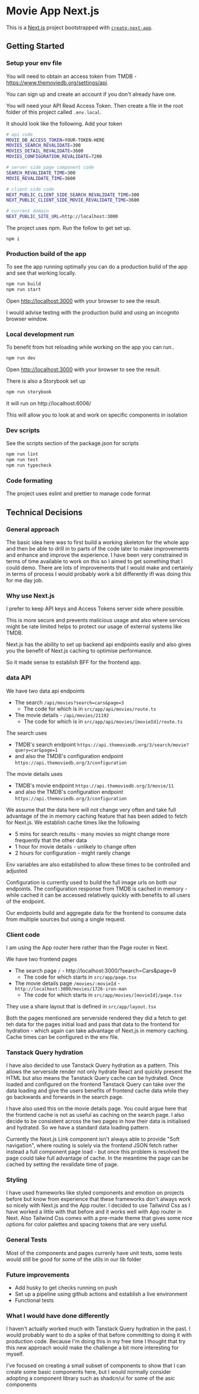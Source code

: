 # Movie App Next.js

This is a [Next.js](https://nextjs.org) project bootstrapped with [`create-next-app`](https://nextjs.org/docs/app/api-reference/cli/create-next-app).

## Getting Started

### Setup your env file

You will need to obtain an access token from TMDB - https://www.themoviedb.org/settings/api. 

You can sign up and create an account if you don't already have one.

You will need your API Read Access Token. Then create a file in the root folder of this project called `.env.local`. 

It should look like the following. Add your token

```bash
# api code
MOVIE_DB_ACCESS_TOKEN=YOUR-TOKEN-HERE
MOVIES_SEARCH_REVALIDATE=300
MOVIES_DETAIL_REVALIDATE=3600
MOVIES_CONFIGURATION_REVALIDATE=7200

# server side page component code
SEARCH_REVALIDATE_TIME=300
MOVIE_REVALIDATE_TIME=3600

# client side code
NEXT_PUBLIC_CLIENT_SIDE_SEARCH_REVALIDATE_TIME=300
NEXT_PUBLIC_CLIENT_SIDE_MOVIE_REVALIDATE_TIME=3600

# current domain
NEXT_PUBLIC_SITE_URL=http://localhost:3000
```

The project uses npm. Run the follow to get set up.

```
npm i
```

### Production build of the app

To see the app running optimally you can do a production build of the app and see that working locally.

```bash
npm run build
npm run start
```

Open [http://localhost:3000](http://localhost:3000) with your browser to see the result.

I would advise testing with the production build and using an incognito browser window.

### Local development run

To benefit from hot reloading while working on the app you can run..

```bash
npm run dev
```

Open [http://localhost:3000](http://localhost:3000) with your browser to see the result.

There is also a Storybook set up

```bash
npm run storybook
```

It will run on http://localhost:6006/

This will allow you to look at and work on specific components in isolation

### Dev scripts

See the scripts section of the package.json for scripts

```bash
npm run lint
npm run test
npm run typecheck
```
### Code formating
The project uses eslint and prettier to manage code format

## Technical Decisions

### General approach

The basic idea here was to first build a working skeleton for the whole app and then be able to drill in to
parts of the code later to make improvements and enhance and improve the experience. I have been very constrained
in terms of time available to work on this so I aimed to get something that I could demo. There are lots of improvements
that I would make and certainly in terms of process I would probably work a bit differently ifI was doing this for me day job.


### Why use Next.js

I prefer to keep API keys and Access Tokens server side where possible. 

This is more secure and prevents malicious usage and also where services might be rate limited helps to protect our usage of external systems like TMDB.

Next.js has the ability to set up backend api endpoints easily and also gives you the benefit of Next.js caching to optimise performance.

So it made sense to establish BFF for the frontend app.

### data API

We have two data api endpoints

 - The search `/api/movies?search=cars&page=3` 
   - The code for which is in `src/app/api/movies/route.ts`
 - The movie details - `/api/movies/21192`
   - The code for which is in `src/app/api/movies/[movieId]/route.ts`

The search uses 
- TMDB's search endpoint `https://api.themoviedb.org/3/search/movie?query=car&page=1`
- and also the TMDB's configuration endpoint `https://api.themoviedb.org/3/configuration`

The movie details uses 
- TMDB's movie endpoint `https://api.themoviedb.org/3/movie/11` 
- and also the TMDB's configuration endpoint `https://api.themoviedb.org/3/configuration`

We assume that the data here will not change very often and take full advantage of the in memory caching 
feature that has been added to fetch for Next.js. We establish cache times like the following
- 5 mins for search results - many movies so might change more frequently that the other data
- 1 hour for movie details - unlikely to change often
- 2 hours for configuration - might rarely change

Env variables are also established to allow these times to be controlled and adjusted

Configuration is currently used to build the full image urls on both our endpoints. 
The configuration response from TMDB is cached in memory - while cached it can be accessed relatively quickly with 
benefits to all users of the endpoint. 

Our endpoints build and aggregate data for the frontend to consume data from multiple sources but using a single request.

### Client code

I am using the App router here rather than the Page router in Next.

We have two frontend pages  

- The search page `/` - http://localhost:3000/?search=Cars&page=9
    - The code for which starts in `src/app/page.tsx`
- The movie details page `/movies/:movieId` - `http://localhost:3000/movies/1726-iron-man`
    - The code for which starts in `src/app/movies/[movieId]/page.tsx`

They use a share layout that is defined in `src/app/layout.tsx`

Both the pages mentioned are serverside rendered they did a fetch to get teh data for the pages initial load
and pass that data to the frontend for hydration - which again can take advantage of Next.js in memory caching. 
Cache times can be configured in the env file.

### Tanstack Query hydration

I have also decided to use Tanstack Query hydration as a pattern.
This allows the serverside render not only hydrate React and quickly present the HTML but also means the 
Tanstack Query cache can be hydrated. Once loaded and configured on the frontend Tanstack Query can take 
over the data loading and give the users benefits of frontend cache data while they go backwards 
and forwards in the search page. 

I have also used this on the movie details page. You could argue here that the frontend cache is not as useful 
as caching on the search page. I also decide to be consistent across the two pages in how their data is initialised and hydrated.
So we have a standard data loading pattern. 

Currently the Next.js Link component isn't always able to provide "Soft navigation", 
where routing is solely via the frontend JSON fetch rather instead a full component page load - but once this problem is resolved the page could take full
advantage of cache. In the meantime the page can be cached by setting the revalidate time of page.


### Styling

I have used frameworks like styled components and emotion on projects before but know from experience that these
frameworks don't always work so nicely with Next.js and the App router. I decided to use Tailwind Css as I have worked a little
with that before and it works well with App router in Next. Also Tailwind Css comes with a pre-made theme that gives some nice options for color palettes
and spacing tokens that are very useful.

### General Tests

Most of the components and pages currenly have unit tests, some tests would still be good for some of the utils in our lib folder

### Future improvements

- Add husky to get checks running on push
- Set up a pipeline using github actions and establish a live environment
- Functional tests

### What I would have done differently 

I haven't actually worked much with Tanstack Query hydration in the past. I would probably 
want to do a spike of that before committing to doing it with production code. Because I'm doing this in my free time
I thought that try this new approach would make the challenge a bit more interesting for myself.

I've focused on creating a small subset of components to show that I can create some basic components here, but I would
normally consider adopting a component library such as shadcn/ui for some of the asic components
